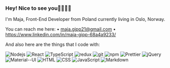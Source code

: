 ### Hey! Nice to see you👋👩🏼‍💻

I'm Maja, Front-End Developer from Poland currently living in Oslo, Norway.

You can reach me here: 
• maja.gipp21@gmail.com
• https://www.linkedin.com/in/maja-gipp-68a4a9233/

And also here are the things that I code with:
<p>
<img alt="Nodejs" src="https://img.shields.io/badge/-Nodejs-43853d?style=flat-square&logo=Node.js&logoColor=white" />
<img alt="React" src="https://img.shields.io/badge/-React-45b8d8?style=flat-square&logo=react&logoColor=white" />
<img alt="TypeScript" src="https://img.shields.io/badge/-TypeScript-007ACC?style=flat-square&logo=typescript&logoColor=white" />
<img alt="redux" src="https://img.shields.io/badge/-Redux-764ABC?style=flat-square&logo=redux&logoColor=white" />
<img alt="git" src="https://img.shields.io/badge/-Git-F05032?style=flat-square&logo=git&logoColor=white" />
<img alt="npm" src="https://img.shields.io/badge/-NPM-CB3837?style=flat-square&logo=npm&logoColor=white" />
<img alt="Prettier" src="https://img.shields.io/badge/-Prettier-F7B93E?style=flat-square&logo=prettier&logoColor=white" />
<img alt="jQuery" src="https://img.shields.io/badge/-jQuery-F7DF1E?style=flat-square&logo=jquery&logoColor=white" />
<img alt="Material--UI" src="https://img.shields.io/badge/-Material--UI-007ACC?style=flat-square&logo=material--ui&logoColor=white" />
<img alt="HTML" src="https://img.shields.io/badge/-HTML-43853d?style=flat-square&logo=html&logoColor=white" />
<img alt="CSS" src="https://img.shields.io/badge/-CSS-764ABC?style=flat-square&logo=css&logoColor=white" />
<img alt="JavaScript" src="https://img.shields.io/badge/-JavaScript-F7DF1E?style=flat-square&logo=javascript&logoColor=white" />
<img alt="Markdown" src="https://img.shields.io/badge/-Markdown-CB3837?style=flat-square&logo=markdown&logoColor=white" />
  </p>
<!--
**maja-gipp/maja-gipp** is a ✨ _special_ ✨ repository because its `README.md` (this file) appears on your GitHub profile.

Here are some ideas to get you started:

- 🔭 I’m currently working on ...
- 🌱 I’m currently learning ...
- 👯 I’m looking to collaborate on ...
- 🤔 I’m looking for help with ...
- 💬 Ask me about ...
- 📫 How to reach me: ...
- 😄 Pronouns: ...
- ⚡ Fun fact: ...
-->
